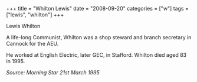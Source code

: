 +++
title = "Whilton Lewis"
date = "2008-09-20"
categories = ["w"]
tags = ["lewis", "whilton"]
+++

Lewis Whilton

A life-long Communist, Whilton was a shop steward and branch secretary in Cannock for the AEU.

He worked at English Electric, later GEC, in Stafford. Whilton died aged 83 in 1995.

_Source: Morning Star 21st March 1995_
